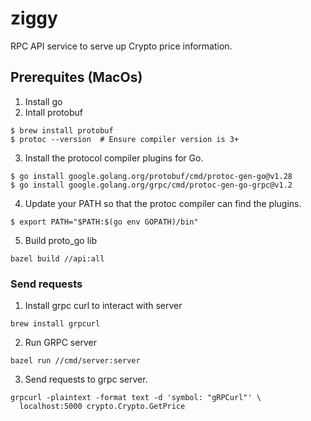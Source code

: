 # ziggy
RPC API service  to serve up Crypto price information.

## Prerequites (MacOs)
1. Install go
2. Intall protobuf

```
$ brew install protobuf
$ protoc --version  # Ensure compiler version is 3+
```

3. Install the protocol compiler plugins for Go.

```
$ go install google.golang.org/protobuf/cmd/protoc-gen-go@v1.28
$ go install google.golang.org/grpc/cmd/protoc-gen-go-grpc@v1.2
```

4. Update your PATH so that the protoc compiler can find the plugins.

```
$ export PATH="$PATH:$(go env GOPATH)/bin"

```

5. Build proto_go lib

```
bazel build //api:all
```


### Send requests 
1. Install grpc curl to interact with server 

```
brew install grpcurl
```
2. Run GRPC server
```
bazel run //cmd/server:server
```

3. Send requests to grpc server.
```
grpcurl -plaintext -format text -d 'symbol: "gRPCurl"' \
  localhost:5000 crypto.Crypto.GetPrice
```